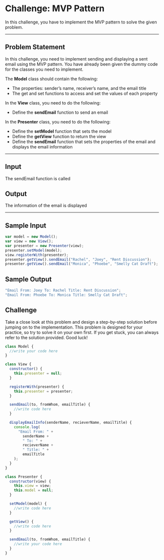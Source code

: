 # Challenge: MVP Pattern

In this challenge, you have to implement the MVP pattern to solve the given problem.

---

## Problem Statement

In this challenge, you need to implement sending and displaying a sent email using the MVP pattern. You have already been given the dummy code for the classes you need to implement.

The **Model** class should contain the following:

- The properties: sender’s name, receiver’s name, and the email title
- The get and set functions to access and set the values of each property

In the **View** class, you need to do the following:

- Define the **sendEmail** function to send an email

In the **Presenter** class, you need to do the following:

- Define the **setModel** function that sets the model
- Define the **getView** function to return the view
- Define the **sendEmail** function that sets the properties of the email and displays the email information

---

## **Input**

The sendEmail function is called

## **Output**

The information of the email is displayed

---

## **Sample Input**

```javascript
var model = new Model();
var view = new View();
var presenter = new Presenter(view);
presenter.setModel(model);
view.registerWith(presenter);
presenter.getView().sendEmail("Rachel", "Joey", "Rent Discussion");
presenter.getView().sendEmail("Monica", "Phoebe", "Smelly Cat Draft");
```

## Sample Output

```javascript
"Email From: Joey To: Rachel Title: Rent Discussion";
"Email From: Phoebe To: Monica Title: Smelly Cat Draft";
```

## Challenge

Take a close look at this problem and design a step-by-step solution before jumping on to the implementation. This problem is designed for your practice, so try to solve it on your own first. If you get stuck, you can always refer to the solution provided. Good luck!

```javascript
class Model {
  //write your code here
}

class View {
  constructor() {
    this.presenter = null;
  }

  registerWith(presenter) {
    this.presenter = presenter;
  }

  sendEmail(to, fromWhom, emailTitle) {
    //write code here
  }

  displayEmailInfo(senderName, recieverName, emailTitle) {
    console.log(
      "Email From: " +
        senderName +
        " To: " +
        recieverName +
        " Title: " +
        emailTitle
    );
  }
}

class Presenter {
  constructor(view) {
    this.view = view;
    this.model = null;
  }

  setModel(model) {
    //write code here
  }

  getView() {
    //write code here
  }

  sendEmail(to, fromWhom, emailTitle) {
    //write your code here
  }
}
```
